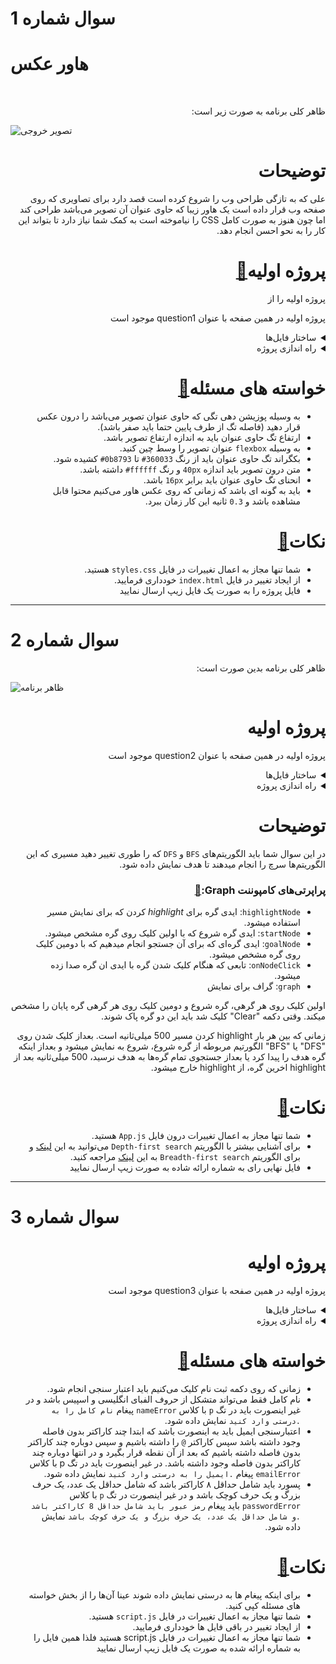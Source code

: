 <h1>سوال شماره 1</h1>
<div>
    <div class="ui center aligned fluid container">
        <h1>هاور عکس</h1>
    </div>
    <br>
    <div class="description-html" id="description_html-182389"><p dir="auto">ظاهر کلی برنامه به صورت زیر است:</p>
<p dir="auto"><img src="https://s28.picofile.com/file/8462865768/image.gif" alt="تصویر خروجی" style="cursor: pointer;"></p>
<h1 dir="auto" id="توضیحات">توضیحات<a class="anchorLink" href="#توضیحات" style="visibility: hidden;">🔗</a></h1>
<p dir="auto">علی که به تازگی طراحی وب را شروع کرده است قصد دارد برای تصاویری که روی صفحه وب قرار داده است یک هاور زیبا که حاوی عنوان آن تصویر می‌باشد طراحی کند اما چون هنوز به صورت کامل CSS را نیاموخته است به کمک شما نیاز دارد تا بتواند این کار را به نحو احسن انجام دهد.</p>
<h1 dir="auto" id="پروژه-اولیه">پروژه اولیه<a class="anchorLink" href="#پروژه-اولیه">🔗</a></h1>
<p dir="auto">پروژه اولیه را از
<p dir="auto">پروژه اولیه در همین صفحه با عنوان question1 موجود است</p>

<details class="green" dir="auto">
<summary dir="auto"> ساختار فایل‌ها </summary>
<div class="code-toolbar"><pre class="code-block language-none" dir="ltr" tabindex="0"><code data-filename="undefined" class="language-none">image-hover
├── assets
│   ├── fonts
│   │   └── font.ttf
│   └── images
│       ├── day.jpeg
│       └── nature.jpeg
├── index.html
└── styles.css</code></pre><div class="toolbar"><div class="toolbar-item"><span>Plain text</span></div><div class="toolbar-item"><button class="copy-to-clipboard-button" type="button" data-copy-state="copy"><span>Copy</span></button></div></div></div></details>
<details class="violet" dir="auto">
<summary dir="auto"> راه اندازی پروژه</summary>
<ul dir="auto">
<li>ابتدا پروژۀ اولیه را دانلود و از حالت فشرده خارج کنید.</li>
<li>سپس فایل <code dir="ltr">index.html</code> را در مرورگر خود باز کنید.</li>
</ul>
</details>
<h1 dir="auto" id="خواسته-های-مسئله">خواسته های مسئله<a class="anchorLink" href="#خواسته-های-مسئله">🔗</a></h1>
<ul dir="auto">
<li>به وسیله پوزیشن دهی تگی که حاوی عنوان تصویر می‌باشد را درون عکس قرار دهید (فاصله تگ از طرف پایین حتما باید صفر باشد).</li>
<li>ارتفاع تگ حاوی عنوان باید به اندازه ارتفاع تصویر باشد.</li>
<li>به وسیله <code dir="ltr">flexbox</code> عنوان تصویر را وسط چین کنید.</li>
<li>بکگراند تگ حاوی عنوان باید از رنگ <code dir="ltr">#360033</code> تا <code dir="ltr">#0b8793</code> کشیده شود.</li>
<li>متن درون تصویر باید اندازه <code dir="ltr">40px</code> و رنگ <code dir="ltr">#ffffff</code> داشته باشد.</li>
<li>انحنای تگ حاوی عنوان باید برابر <code dir="ltr">16px</code> باشد.</li>
<li>باید به گونه ای باشد که زمانی که روی عکس هاور می‌کنیم محتوا قابل مشاهده باشد و <code dir="ltr">0.3</code> ثانیه این کار زمان ببرد.</li>
</ul>
<h1 dir="auto" id="نکات">نکات<a class="anchorLink" href="#نکات">🔗</a></h1>
<ul dir="auto">
<li>شما تنها مجاز به اعمال تغییرات در فایل <code dir="ltr">styles.css</code> هستید.</li>
<li>از ایجاد تغییر در فایل <code dir="ltr">index.html</code> خودداری فرمایید.</li>
<li>فایل پروژه را به صورت یک فایل زیپ ارسال نمایید</li>
</ul>
</div>

<hr>



<h1>سوال شماره 2</h1>
<div class="description-html" id="description_html-183309"><p dir="auto">ظاهر کلی برنامه بدین صورت است:</p>
<p dir="auto"><img src="https://s29.picofile.com/file/8463783334/graph.gif" alt="ظاهر برنامه" style="cursor: pointer;"></p>
<h1 dir="auto" id="پروژه-اولیه">پروژه اولیه<a class="anchorLink" href="#پروژه-اولیه" style="visibility: hidden;">🔗</a></h1>
<p dir="auto">پروژه اولیه در همین صفحه با عنوان question2 موجود است</p>

<details class="green" dir="auto">
<summary dir="auto"> ساختار فایل‌ها </summary>
<div class="code-toolbar"><pre class="code-block language-none" dir="ltr" tabindex="0"><code data-filename="undefined" class="language-none">graph
├── public
│   ├── favicon.ico
│   └── index.html
├── src
│   ├── App.js
│   ├── Graph.js
│   ├── index.css
│   └── index.js
├── package-lock.json
└── package.json</code></pre><div class="toolbar"><div class="toolbar-item"><span>Plain text</span></div><div class="toolbar-item"><button class="copy-to-clipboard-button" type="button" data-copy-state="copy"><span>Copy</span></button></div></div></div></details>
<details class="violet" dir="auto">
<summary dir="auto"> راه اندازی پروژه</summary>
<p dir="auto">برای اجرای پروژه، باید<code dir="ltr">NodeJS</code> و <code dir="ltr">npm</code> را از قبل نصب کرده باشید.</p>
<ul dir="auto">
<li>ابتدا پروژه‌ی اولیه را دانلود و از حالت فشرده خارج کنید.</li>
<li>در پوشه‌ی <code dir="ltr">steps</code> ، دستور <code dir="ltr">npm install</code> را برای نصب نیازمندی‌ها اجرا کنید.</li>
<li>در همین پوشه، دستور <code dir="ltr">npm start</code> را برای راه‌اندازی پروژه اجرا کنید.</li>
</ul>
</details>
<h1 dir="auto" id="توضیحات">توضیحات<a class="anchorLink" href="#توضیحات" style="visibility: hidden;">🔗</a></h1>
<p dir="auto">در این سوال شما باید الگوریتم‌های <code dir="ltr">BFS</code> و <code dir="ltr">DFS</code> که را طوری تغییر دهید مسیری که این الگوریتم‌ها سرچ را انجام میدهند تا هدف نمایش داده شود.</p>
<h3 dir="auto" id="پراپرتی‌های-کامپوننت-graph:">پراپرتی‌های کامپوننت Graph:<a class="anchorLink" href="#پراپرتی‌های-کامپوننت-graph:">🔗</a></h3>
<ul dir="auto">
<li><code dir="ltr">highlightNode</code>: ایدی گره برای <em>highlight</em> کردن که برای نمایش مسیر استفاده میشود.</li>
<li><code dir="ltr">startNode</code>: ایدی گره شروع که با اولین کلیک روی گره مشخص میشود.</li>
<li><code dir="ltr">goalNode</code>: ایدی گره‌ای که برای ‌آن جستجو انجام میدهیم که با دومین کلیک روی گره مشخص میشود.</li>
<li><code dir="ltr">onNodeClick</code>: تابعی که هنگام کلیک شدن گره با ایدی ان گره صدا زده میشود.</li>
<li><code dir="ltr">graph</code>: گراف برای نمایش </li>
</ul>
<p dir="auto">اولین کلیک روی هر گرهی، گره شروع و دومین کلیک روی هر گرهی گره پایان را مشخص میکند. وقتی دکمه "Clear" کلیک شد باید این دو گره پاک شوند.</p>
<p dir="auto">زمانی که بین هر بار highlight کردن مسیر 500 میلی‌ثانیه است. بعداز کلیک شدن روی "DFS" یا "BFS" الگورتیم مربوطه از گره شروع، شروع به نمایش میشود و بعداز اینکه گره هدف را پیدا کرد یا بعداز جستجوی تمام گره‌ها به هدف نرسید، 500 میلی‌ثانیه بعد از highlight اخرین گره، از highlight خارج میشود.</p>
<h1 dir="auto" id="نکات">نکات<a class="anchorLink" href="#نکات">🔗</a></h1>
<ul dir="auto">
<li>شما تنها مجاز به اعمال تغییرات درون فایل <code dir="ltr">App.js</code>  هستید.</li>
<li>برای آشنایی بیشتر با الگوریتم <code dir="ltr">Depth-first search</code> می‌توانید به این <a href="https://en.wikipedia.org/wiki/Depth-first_search" target="_blank">لینک</a> و برای الگوریتم <code dir="ltr">Breadth-first search</code> به این <a href="https://en.wikipedia.org/wiki/Breadth-first_search" target="_blank">لینک</a> مراجعه کنید.</li>
<li>فایل نهایی رای به شماره ارائه شاده به صورت زیپ ارسال نمایید</li>
</ul>
 </div>




<hr>



<h1>سوال شماره 3</h1>
<h1 dir="auto" id="پروژه-اولیه">پروژه اولیه<a class="anchorLink" href="#پروژه-اولیه" style="visibility: hidden;">🔗</a></h1>
<p dir="auto">پروژه اولیه در همین صفحه با عنوان question3 موجود است</p>
<details class="green" dir="auto">
<summary dir="auto"> ساختار فایل‌ها </summary>
<div class="code-toolbar"><pre class="code-block language-none" dir="ltr" tabindex="0"><code data-filename="undefined" class="language-none">quera-form
├── index.html
├── script.js
└── styles.css</code></pre><div class="toolbar"><div class="toolbar-item"><span>Plain text</span></div><div class="toolbar-item"><button class="copy-to-clipboard-button" type="button" data-copy-state="copy"><span>Copy</span></button></div></div></div></details>
<details class="violet" dir="auto">
<summary dir="auto"> راه اندازی پروژه</summary>
<ul dir="auto">
<li>ابتدا پروژۀ اولیه را دانلود و از حالت فشرده خارج کنید.</li>
<li>سپس فایل <code dir="ltr">index.html</code> را در مرورگر خود باز کنید.</li>
</ul>
</details>
<h1 dir="auto" id="خواسته-های-مسئله">خواسته های مسئله<a class="anchorLink" href="#خواسته-های-مسئله">🔗</a></h1>
<ul dir="auto">
<li>زمانی که روی دکمه ثبت نام کلیک می‌کنیم باید اعتبار سنجی انجام شود.</li>
<li>نام کامل فقط می‌تواند متشکل از حروف الفبای انگلیسی و اسپیس باشد و در غیر اینصورت باید در تگ <code dir="ltr">p</code> با کلاس <code dir="ltr">nameError</code> پیغام <code dir="ltr">نام کامل را به درستی وارد کنید.</code> نمایش داده شود.</li>
<li>اعتبارسنجی ایمیل باید به اینصورت باشد که ابتدا چند کاراکتر بدون فاصله وجود داشته باشد سپس کاراکتر <code dir="ltr">@</code> را داشته باشیم و سپس دوباره چند کاراکتر بدون فاصله داشته باشیم که بعد از آن نقطه قرار بگیرد و در انتها دوباره چند کاراکتر بدون فاصله وجود داشته باشد. در غیر اینصورت باید در تگ p با کلاس <code dir="ltr">emailError</code> پیغام <code dir="ltr">ایمیل را به درستی وارد کنید.</code> نمایش داده شود.</li>
<li>پسورد باید شامل حداقل ۸ کاراکتر باشد که شامل حداقل یک عدد، یک حرف بزرگ و یک حرف کوچک باشد و در غیر اینصورت در تگ <code dir="ltr">p</code> با کلاس <code dir="ltr">passwordError</code> باید پیغام <code dir="ltr">رمز عبور باید شامل حداقل 8 کاراکتر باشد و شامل حداقل یک عدد، یک حرف بزرگ و یک حرف کوچک باشد.</code> نمایش داده شود.</li>
</ul>
<h1 dir="auto" id="نکات">نکات<a class="anchorLink" href="#نکات">🔗</a></h1>
<ul dir="auto">
<li>برای اینکه پیغام ها به درستی نمایش داده شوند عینا آن‌ها را از بخش خواسته های مسئله کپی کنید.</li>
<li>شما تنها مجاز به اعمال تغییرات در فایل <code dir="ltr">script.js</code> هستید.</li>
<li>از ایجاد تغییر در باقی فایل ها خودداری فرمایید.</li>
<li>شما تنها مجاز به اعمال تغییرات در فایل script.js هستید فلذا همین فایل را به شماره ارائه شده به صورت یک فایل زیپ ارسال نمایید</li>
</ul>
</div>

